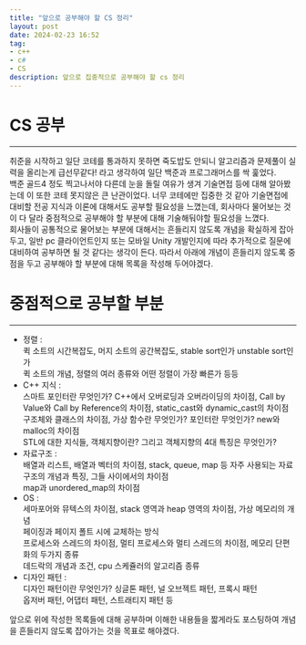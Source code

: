 ```yaml
---
title: "앞으로 공부해야 할 CS 정리"
layout: post
date: 2024-02-23 16:52
tag:
- c++
- c#
- CS
description: 앞으로 집중적으로 공부해야 할 cs 정리
---
```


# CS 공부
---
취준을 시작하고 일단 코테를 통과하지 못하면 죽도밥도 안되니 알고리즘과 문제풀이 실력을 올리는게 급선무같다! 라고 생각하여 일단 백준과 프로그래머스를 싹 훑었다.  
백준 골드4 정도 찍고나서야 다른데 눈을 돌릴 여유가 생겨 기술면접 등에 대해 알아봤는데 이 또한 코테 못지않은 큰 난관이었다. 너무 코테에만 집중한 것 같아 기술면접에 대비할 전공 지식과 이론에 대해서도 공부할 필요성을 느꼈는데, 회사마다 물어보는 것이 다 달라 중점적으로 공부해야 할 부분에 대해 기술해둬야할 필요성을 느꼈다.  
회사들이 공통적으로 물어보는 부분에 대해서는 흔들리지 않도록 개념을 확실하게 잡아두고, 일반 pc 클라이언트인지 또는 모바일 Unity 개발인지에 따라 추가적으로 질문에 대비하여 공부하면 될 것 같다는 생각이 든다. 따라서 아래에 개념이 흔들리지 않도록 중점을 두고 공부해야 할 부분에 대해 목록을 작성해 두어야겠다.  

# 중점적으로 공부할 부분  
---
- 정렬 :  
퀵 소트의 시간복잡도, 머지 소트의 공간복잡도, stable sort인가 unstable sort인가  
퀵 소트의 개념, 정렬의 여러 종류와 어떤 정렬이 가장 빠른가 등등  
- C++ 지식 :  
스마트 포인터란 무엇인가? C++에서 오버로딩과 오버라이딩의 차이점, Call by Value와 Call by Reference의 차이점, static_cast와 dynamic_cast의 차이점  
구조체와 클래스의 차이점, 가상 함수란 무엇인가? 포인터란 무엇인가? new와 malloc의 차이점  
STL에 대한 지식들, 객체지향이란? 그리고 객체지향의 4대 특징은 무엇인가?  
- 자료구조 :  
배열과 리스트, 배열과 벡터의 차이점, stack, queue, map 등 자주 사용되는 자료구조의 개념과 특징, 그들 사이에서의 차이점  
map과 unordered_map의 차이점  
- OS :  
세마포어와 뮤텍스의 차이점, stack 영역과 heap 영역의 차이점, 가상 메모리의 개념  
페이징과 페이지 폴트 시에 교체하는 방식  
프로세스와 스레드의 차이점, 멀티 프로세스와 멀티 스레드의 차이점, 메모리 단편화의 두가지 종류  
데드락의 개념과 조건, cpu 스케쥴러의 알고리즘 종류  
- 디자인 패턴 :  
디자인 패턴이란 무엇인가? 싱글톤 패턴, 널 오브젝트 패턴, 프록시 패턴  
옵저버 패턴, 어댑터 패턴, 스트래티지 패턴 등  
  
앞으로 위에 작성한 목록들에 대해 공부하며 이해한 내용들을 짧게라도 포스팅하여 개념을 흔들리지 않도록 잡아가는 것을 목표로 해야겠다.

